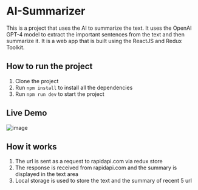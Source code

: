 # AI-Summarizer
This is a project that uses the AI to summarize the text. It uses the OpenAI GPT-4 model to extract the important sentences from the text and then summarize it. It is a web app that is built using the ReactJS and Redux Toolkit.

## How to run the project
1. Clone the project
2. Run `npm install` to install all the dependencies
3. Run `npm run dev` to start the project

## Live Demo
![image](https://user-images.githubusercontent.com/84141920/233795627-22052a0f-6146-4316-90ba-9f1231a45f5d.png)

## How it works
1. The url is sent as a request to rapidapi.com via redux store
2. The response is received from rapidapi.com and the summary is displayed in the text area
3. Local storage is used to store the text and the summary of recent 5 url
